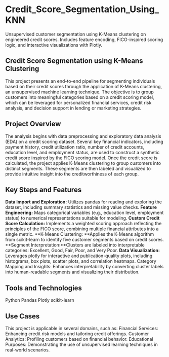 # Credit_Score_Segmentation_Using_KNN
Unsupervised customer segmentation using K-Means clustering on engineered credit scores. Includes feature encoding, FICO-inspired scoring logic, and interactive visualizations with Plotly.

## Credit Score Segmentation using K-Means Clustering
This project presents an end-to-end pipeline for segmenting individuals based on their credit scores through the application of K-Means clustering, an unsupervised machine learning technique. The objective is to group customers into meaningful categories based on a credit scoring model, which can be leveraged for personalized financial services, credit risk analysis, and decision support in lending or marketing strategies.

## Project Overview
The analysis begins with data preprocessing and exploratory data analysis (EDA) on a credit scoring dataset. Several key financial indicators, including payment history, credit utilization ratio, number of credit accounts, education level, and employment status, are used to construct a synthetic credit score inspired by the FICO scoring model.
Once the credit score is calculated, the project applies K-Means clustering to group customers into distinct segments. These segments are then labeled and visualized to provide intuitive insight into the creditworthiness of each group.

## Key Steps and Features
**Data Import and Exploration:** Utilizes pandas for reading and exploring the dataset, including summary statistics and missing value checks.
****Feature Engineering**:** Maps categorical variables (e.g., education level, employment status) to numerical representations suitable for modeling.
**Custom Credit Score Calculation:** Implements a weighted scoring approach reflecting the principles of the FICO score, combining multiple financial attributes into a single metric.
**K-Means Clustering: **Applies the K-Means algorithm from scikit-learn to identify five customer segments based on credit scores.
**Segment Interpretation:**Clusters are labeled into interpretable categories: Excellent, Good, Fair, Poor, and Very Poor.
**Data Visualization:** Leverages plotly for interactive and publication-quality plots, including histograms, box plots, scatter plots, and correlation heatmaps.
Category Mapping and Insights: Enhances interpretability by converting cluster labels into human-readable segments and visualizing their distribution.

## Tools and Technologies
Python
Pandas
Plotly
scikit-learn

## Use Cases
This project is applicable in several domains, such as:
Financial Services: Enhancing credit risk models and tailoring credit offerings.
Customer Analytics: Profiling customers based on financial behavior.
Educational Purposes: Demonstrating the use of unsupervised learning techniques in real-world scenarios.
